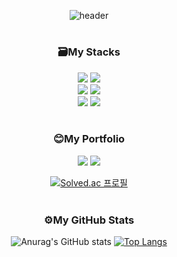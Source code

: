 
<div align = "center">

![header](https://capsule-render.vercel.app/api?type=waving&color=auto&height=300&section=header&text=ChoiSubin%20&desc=GameClientDeveloper&fontSize=90)
<h1></h1>
<h3>🗃My Stacks</h3>
  <img src="https://img.shields.io/badge/C++-00599C?style=for-the-badge&logo=C++&logoColor=white">
  <img src="https://img.shields.io/badge/Python-3776AB?style=for-the-badge&logo=Python&logoColor=white">
<br>
  <img src="https://img.shields.io/badge/C%20Sharp-239120?style=for-the-badge&logo=C%20Sharp&logoColor=white">
  <img src="https://img.shields.io/badge/Unity-222324?style=for-the-badge&logo=Unity&logoColor=white">
<br>
  <img src="https://img.shields.io/badge/Git-F05032?style=for-the-badge&logo=Git&logoColor=white">
  <img src="https://img.shields.io/badge/GitHub-181717?style=for-the-badge&logo=GitHub&logoColor=white">
<br>
<br>
<h3>😊My Portfolio</h3>  
  <a href = "https://distinct-clerk-d5e.notion.site/8747dcff62374ef6a10a33a3fdfbbbf2"><img src="https://img.shields.io/badge/Notion-006272?style=for-the-badge&logo=Notion&logoColor=white"></a>
  <a href = "https://chaesoo.tistory.com/"><img src="https://img.shields.io/badge/Tistory-5C1F87?style=for-the-badge&logo=Tistory&logoColor=white"></a>
  
  [![Solved.ac
프로필](http://mazassumnida.wtf/api/generate_badge?boj=chsbin99)](https://solved.ac/chsbin99)
<br>
<br>
<h3>⚙My GitHub Stats</h3>

![Anurag's GitHub stats](https://github-readme-stats.vercel.app/api?username=choisubin&show_icons=true&theme=default)
[![Top Langs](https://github-readme-stats.vercel.app/api/top-langs/?username=choisubin&layout=compact)](https://github.com/choisubin/github-readme-stats)

</div>

